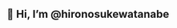 ## 👋 Hi, I’m @hironosukewatanabe

<!---
hironosukewatanabe/hironosukewatanabe is a ✨ special ✨ repository because its `README.md` (this file) appears on your GitHub profile.
You can click the Preview link to take a look at your changes.
--->
